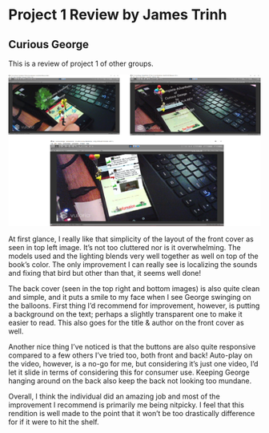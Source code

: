 # Project 1 Review by James Trinh

## Curious George

This is a review of project 1 of other groups.

<img src="https://raw.githubusercontent.com/Jtrinh3/CS428-Assignment-Page/master/Homeworks/Project%201%20Reviews/Curious%20George.png">

At first glance, I really like that simplicity of the layout of the front cover as seen in top left image. It’s not too cluttered nor is it overwhelming. The models used and the lighting blends very well together as well on top of the book’s color. The only improvement I can really see is localizing the sounds and fixing that bird but other than that, it seems well done!

The back cover (seen in the top right and bottom images) is also quite clean and simple, and it puts a smile to my face when I see George swinging on the balloons. First thing I’d recommend for improvement, however, is putting a background on the text; perhaps a slightly transparent one to make it easier to read. This also goes for the title & author on the front cover as well.

Another nice thing I’ve noticed is that the buttons are also quite responsive compared to a few others I’ve tried too, both front and back! Auto-play on the video, however, is a no-go for me, but considering it’s just one video, I’d let it slide in terms of considering this for consumer use. Keeping George hanging around on the back also keep the back not looking too mundane.

Overall, I think the individual did an amazing job and most of the improvement I recommend is primarily me being nitpicky. I feel that this rendition is well made to the point that it won’t be too drastically difference for if it were to hit the shelf.
